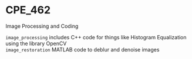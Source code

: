 # CPE_462
Image Processing and Coding

`image_processing` includes C++ code for things like Histogram Equalization using the library OpenCV  
`image_restoration` MATLAB code to deblur and denoise images

